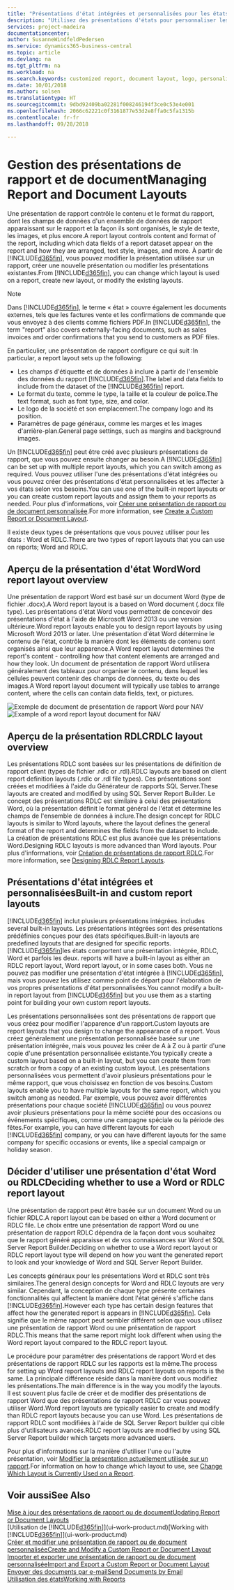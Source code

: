 ```yaml
---
title: "Présentations d'état intégrées et personnalisées pour les états et les documents | Microsoft Docs"
description: "Utilisez des présentations d'états pour personnaliser les documents, par exemple, pour personnaliser la police, le logo, ou la mise en page des fichiers PDF que vous envoyez aux clients."
services: project-madeira
documentationcenter: 
author: SusanneWindfeldPedersen
ms.service: dynamics365-business-central
ms.topic: article
ms.devlang: na
ms.tgt_pltfrm: na
ms.workload: na
ms.search.keywords: customized report, document layout, logo, personalize
ms.date: 10/01/2018
ms.author: solsen
ms.translationtype: HT
ms.sourcegitcommit: 9dbd92409ba02281f008246194f3ce0c53e4e001
ms.openlocfilehash: 2066c62221c0f3161877e53d2e8ffa0c5fa1315b
ms.contentlocale: fr-fr
ms.lasthandoff: 09/28/2018

---
```

# <a name="managing-report-and-document-layouts"></a><span data-ttu-id="39b64-103">Gestion des présentations de rapport et de document</span><span class="sxs-lookup"><span data-stu-id="39b64-103">Managing Report and Document Layouts</span></span>
<span data-ttu-id="39b64-104">Une présentation de rapport contrôle le contenu et le format du rapport, dont les champs de données d'un ensemble de données de rapport apparaissant sur le rapport et la façon ils sont organisés, le style de texte, les images, et plus encore.</span><span class="sxs-lookup"><span data-stu-id="39b64-104">A report layout controls content and format of the report, including which data fields of a report dataset appear on the report and how they are arranged, text style, images, and more.</span></span> <span data-ttu-id="39b64-105">À partir de [!INCLUDE[d365fin](includes/d365fin_md.md)], vous pouvez modifier la présentation utilisée sur un rapport, créer une nouvelle présentation ou modifier les présentations existantes.</span><span class="sxs-lookup"><span data-stu-id="39b64-105">From [!INCLUDE[d365fin](includes/d365fin_md.md)], you can change which layout is used on a report, create new layout, or modify the existing layouts.</span></span>

> [!NOTE]  
>   <span data-ttu-id="39b64-106">Dans [!INCLUDE[d365fin](includes/d365fin_md.md)], le terme « état » couvre également les documents externes, tels que les factures vente et les confirmations de commande que vous envoyez à des clients comme fichiers PDF.</span><span class="sxs-lookup"><span data-stu-id="39b64-106">In [!INCLUDE[d365fin](includes/d365fin_md.md)], the term "report" also covers externally-facing documents, such as sales invoices and order confirmations that you send to customers as PDF files.</span></span>

<span data-ttu-id="39b64-107">En particulier, une présentation de rapport configure ce qui suit :</span><span class="sxs-lookup"><span data-stu-id="39b64-107">In particular, a report layout sets up the following:</span></span>

* <span data-ttu-id="39b64-108">Les champs d'étiquette et de données à inclure à partir de l'ensemble des données du rapport [!INCLUDE[d365fin](includes/d365fin_md.md)].</span><span class="sxs-lookup"><span data-stu-id="39b64-108">The label and data fields to include from the dataset of the [!INCLUDE[d365fin](includes/d365fin_md.md)] report.</span></span>
* <span data-ttu-id="39b64-109">Le format du texte, comme le type, la taille et la couleur de police.</span><span class="sxs-lookup"><span data-stu-id="39b64-109">The text format, such as font type, size, and color.</span></span>
* <span data-ttu-id="39b64-110">Le logo de la société et son emplacement.</span><span class="sxs-lookup"><span data-stu-id="39b64-110">The company logo and its position.</span></span>
* <span data-ttu-id="39b64-111">Paramètres de page généraux, comme les marges et les images d'arrière-plan.</span><span class="sxs-lookup"><span data-stu-id="39b64-111">General page settings, such as margins and background images.</span></span>

<span data-ttu-id="39b64-112">Un [!INCLUDE[d365fin](includes/d365fin_md.md)] peut être créé avec plusieurs présentations de rapport, que vous pouvez ensuite changer au besoin.</span><span class="sxs-lookup"><span data-stu-id="39b64-112">A [!INCLUDE[d365fin](includes/d365fin_md.md)] can be set up with multiple report layouts, which you can switch among as required.</span></span> <span data-ttu-id="39b64-113">Vous pouvez utiliser l'une des présentations d'état intégrées ou vous pouvez créer des présentations d'état personnalisées et les affecter à vos états selon vos besoins.</span><span class="sxs-lookup"><span data-stu-id="39b64-113">You can use one of the built-in report layouts or you can create custom report layouts and assign them to your reports as needed.</span></span> <span data-ttu-id="39b64-114">Pour plus d'informations, voir [Créer une présentation de rapport ou de document personnalisée](ui-how-create-custom-report-layout.md).</span><span class="sxs-lookup"><span data-stu-id="39b64-114">For more information, see [Create a Custom Report or Document Layout](ui-how-create-custom-report-layout.md).</span></span>

<span data-ttu-id="39b64-115">Il existe deux types de présentations que vous pouvez utiliser pour les états : Word et RDLC.</span><span class="sxs-lookup"><span data-stu-id="39b64-115">There are two types of report layouts that you can use on reports; Word and RDLC.</span></span>

## <a name="word-report-layout-overview"></a><span data-ttu-id="39b64-116">Aperçu de la présentation d'état Word</span><span class="sxs-lookup"><span data-stu-id="39b64-116">Word report layout overview</span></span>
<span data-ttu-id="39b64-117">Une présentation de rapport Word est basé sur un document Word (type de fichier .docx).</span><span class="sxs-lookup"><span data-stu-id="39b64-117">A Word report layout is a based on Word document (.docx file type).</span></span> <span data-ttu-id="39b64-118">Les présentations d'état Word vous permettent de concevoir des présentations d'état à l'aide de Microsoft Word 2013 ou une version ultérieure.</span><span class="sxs-lookup"><span data-stu-id="39b64-118">Word report layouts enable you to design report layouts by using Microsoft Word 2013 or later.</span></span> <span data-ttu-id="39b64-119">Une présentation d'état Word détermine le contenu de l'état, contrôle la manière dont les éléments de contenu sont organisés ainsi que leur apparence.</span><span class="sxs-lookup"><span data-stu-id="39b64-119">A Word report layout determines the report's content - controlling how that content elements are arranged and how they look.</span></span> <span data-ttu-id="39b64-120">Un document de présentation de rapport Word utilisera généralement des tableaux pour organiser le contenu, dans lequel les cellules peuvent contenir des champs de données, du texte ou des images.</span><span class="sxs-lookup"><span data-stu-id="39b64-120">A Word report layout document will typically use tables to arrange content, where the cells can contain data fields, text, or pictures.</span></span>

 <span data-ttu-id="39b64-121">![Exemple de document de présentation de rapport Word pour NAV](media/nav_wordreportlayout_edit_in_word_example.png "NAV_WordReportLayout_Edit_In_Word_Example")</span><span class="sxs-lookup"><span data-stu-id="39b64-121">![Example of a word report layout document for NAV](media/nav_wordreportlayout_edit_in_word_example.png "NAV_WordReportLayout_Edit_In_Word_Example")</span></span>  

## <a name="rdlc-layout-overview"></a><span data-ttu-id="39b64-122">Aperçu de la présentation RDLC</span><span class="sxs-lookup"><span data-stu-id="39b64-122">RDLC layout overview</span></span>
<span data-ttu-id="39b64-123">Les présentations RDLC sont basées sur les présentations de définition de rapport client (types de fichier .rdlc or .rdl).</span><span class="sxs-lookup"><span data-stu-id="39b64-123">RDLC layouts are based on client report definition layouts (.rdlc or .rdl file types).</span></span> <span data-ttu-id="39b64-124">Ces présentations sont créées et modifiées à l'aide du Générateur de rapports SQL Server.</span><span class="sxs-lookup"><span data-stu-id="39b64-124">These layouts are created and modified by using SQL Server Report Builder.</span></span> <span data-ttu-id="39b64-125">Le concept des présentations RDLC est similaire à celui des présentations Word, où la présentation définit le format général de l'état et détermine les champs de l'ensemble de données à inclure.</span><span class="sxs-lookup"><span data-stu-id="39b64-125">The design concept for RDLC layouts is similar to Word layouts, where the layout defines the general format of the report and determines the fields from the dataset to include.</span></span> <span data-ttu-id="39b64-126">La création de présentations RDLC est plus avancée que les présentations Word.</span><span class="sxs-lookup"><span data-stu-id="39b64-126">Designing RDLC layouts is more advanced than Word layouts.</span></span> <span data-ttu-id="39b64-127">Pour plus d'informations, voir [Création de présentations de rapport RDLC](/dynamics-nav/Designing-RDLC-Report-Layouts).</span><span class="sxs-lookup"><span data-stu-id="39b64-127">For more information, see [Designing RDLC Report Layouts](/dynamics-nav/Designing-RDLC-Report-Layouts).</span></span>

## <a name="built-in-and-custom-report-layouts"></a><span data-ttu-id="39b64-128">Présentations d'état intégrées et personnalisées</span><span class="sxs-lookup"><span data-stu-id="39b64-128">Built-in and custom report layouts</span></span>
[!INCLUDE[d365fin](includes/d365fin_md.md)] <span data-ttu-id="39b64-129">inclut plusieurs présentations intégrées.</span><span class="sxs-lookup"><span data-stu-id="39b64-129"> includes several built-in layouts.</span></span> <span data-ttu-id="39b64-130">Les présentations intégrées sont des présentations prédéfinies conçues pour des états spécifiques.</span><span class="sxs-lookup"><span data-stu-id="39b64-130">Built-in layouts are predefined layouts that are designed for specific reports.</span></span> [!INCLUDE[d365fin](includes/d365fin_md.md)]<span data-ttu-id="39b64-131">les états comportent une présentation intégrée, RDLC, Word et parfois les deux.</span><span class="sxs-lookup"><span data-stu-id="39b64-131"> reports will have a built-in layout as either an RDLC report layout, Word report layout, or in some cases both.</span></span> <span data-ttu-id="39b64-132">Vous ne pouvez pas modifier une présentation d'état intégrée à [!INCLUDE[d365fin](includes/d365fin_md.md)], mais vous pouvez les utilisez comme point de départ pour l'élaboration de vos propres présentations d'état personnalisées.</span><span class="sxs-lookup"><span data-stu-id="39b64-132">You cannot modify a built-in report layout from [!INCLUDE[d365fin](includes/d365fin_md.md)] but you use them as a starting point for building your own custom report layouts.</span></span>

<span data-ttu-id="39b64-133">Les présentations personnalisées sont des présentations de rapport que vous créez pour modifier l'apparence d'un rapport.</span><span class="sxs-lookup"><span data-stu-id="39b64-133">Custom layouts are report layouts that you design to change the appearance of a report.</span></span> <span data-ttu-id="39b64-134">Vous créez généralement une présentation personnalisée basée sur une présentation intégrée, mais vous pouvez les créer de A à Z ou à partir d'une copie d'une présentation personnalisée existante.</span><span class="sxs-lookup"><span data-stu-id="39b64-134">You typically create a custom layout based on a built-in layout, but you can create them from scratch or from a copy of an existing custom layout.</span></span> <span data-ttu-id="39b64-135">Les présentations personnalisées vous permettent d'avoir plusieurs présentations pour le même rapport, que vous choisissez en fonction de vos besoins.</span><span class="sxs-lookup"><span data-stu-id="39b64-135">Custom layouts enable you to have multiple layouts for the same report, which you switch among as needed.</span></span> <span data-ttu-id="39b64-136">Par exemple, vous pouvez avoir différentes présentations pour chaque société [!INCLUDE[d365fin](includes/d365fin_md.md)] ou vous pouvez avoir plusieurs présentations pour la même société pour des occasions ou événements spécifiques, comme une campagne spéciale ou la période des fêtes.</span><span class="sxs-lookup"><span data-stu-id="39b64-136">For example, you can have different layouts for each [!INCLUDE[d365fin](includes/d365fin_md.md)] company, or you can have different layouts for the same company for specific occasions or events, like a special campaign or holiday season.</span></span>

## <a name="deciding-whether-to-use-a-word-or-rdlc-report-layout"></a><span data-ttu-id="39b64-137">Décider d'utiliser une présentation d'état Word ou RDLC</span><span class="sxs-lookup"><span data-stu-id="39b64-137">Deciding whether to use a Word or RDLC report layout</span></span>
<span data-ttu-id="39b64-138">Une présentation de rapport peut être basée sur un document Word ou un fichier RDLC.</span><span class="sxs-lookup"><span data-stu-id="39b64-138">A report layout can be based on either a Word document or RDLC file.</span></span> <span data-ttu-id="39b64-139">Le choix entre une présentation de rapport Word ou une présentation de rapport RDLC dépendra de la façon dont vous souhaitez que le rapport généré apparaisse et de vos connaissances sur Word et SQL Server Report Builder.</span><span class="sxs-lookup"><span data-stu-id="39b64-139">Deciding on whether to use a Word report layout or RDLC report layout type will depend on how you want the generated report to look and your knowledge of Word and SQL Server Report Builder.</span></span>

<span data-ttu-id="39b64-140">Les concepts généraux pour les présentations Word et RDLC sont très similaires.</span><span class="sxs-lookup"><span data-stu-id="39b64-140">The general design concepts for Word and RDLC layouts are very similar.</span></span> <span data-ttu-id="39b64-141">Cependant, la conception de chaque type présente certaines fonctionnalités qui affectent la manière dont l'état généré s'affiche dans [!INCLUDE[d365fin](includes/d365fin_md.md)].</span><span class="sxs-lookup"><span data-stu-id="39b64-141">However each type has certain design features that affect how the generated report is appears in [!INCLUDE[d365fin](includes/d365fin_md.md)].</span></span> <span data-ttu-id="39b64-142">Cela signifie que le même rapport peut sembler différent selon que vous utilisez une présentation de rapport Word ou une présentation de rapport RDLC.</span><span class="sxs-lookup"><span data-stu-id="39b64-142">This means that the same report might look different when using the Word report layout compared to the RDLC report layout.</span></span>

<span data-ttu-id="39b64-143">Le procédure pour paramétrer des présentations de rapport Word et des présentations de rapport RDLC sur les rapports est la même.</span><span class="sxs-lookup"><span data-stu-id="39b64-143">The process for setting up Word report layouts and RDLC report layouts on reports is the same.</span></span> <span data-ttu-id="39b64-144">La principale différence réside dans la manière dont vous modifiez les présentations.</span><span class="sxs-lookup"><span data-stu-id="39b64-144">The main difference is in the way you modify the layouts.</span></span> <span data-ttu-id="39b64-145">Il est souvent plus facile de créer et de modifier des présentations de rapport Word que des présentations de rapport RDLC car vous pouvez utiliser Word.</span><span class="sxs-lookup"><span data-stu-id="39b64-145">Word report layouts are typically easier to create and modify than RDLC report layouts because you can use Word.</span></span> <span data-ttu-id="39b64-146">Les présentations de rapport RDLC sont modifiées à l'aide de SQL Server Report builder qui cible plus d'utilisateurs avancés.</span><span class="sxs-lookup"><span data-stu-id="39b64-146">RDLC report layouts are modified by using SQL Server Report builder which targets more advanced users.</span></span>

<span data-ttu-id="39b64-147">Pour plus d'informations sur la manière d'utiliser l'une ou l'autre présentation, voir [Modifier la présentation actuellement utilisée sur un rapport](ui-how-change-layout-currently-used-report.md).</span><span class="sxs-lookup"><span data-stu-id="39b64-147">For information on how to change which layout to use, see [Change Which Layout is Currently Used on a Report](ui-how-change-layout-currently-used-report.md).</span></span>

## <a name="see-also"></a><span data-ttu-id="39b64-148">Voir aussi</span><span class="sxs-lookup"><span data-stu-id="39b64-148">See Also</span></span>
[<span data-ttu-id="39b64-149">Mise à jour des présentations de rapport ou de document</span><span class="sxs-lookup"><span data-stu-id="39b64-149">Updating Report or Document Layouts</span></span>](ui-update-report-layouts.md)  
<span data-ttu-id="39b64-150">[Utilisation de [!INCLUDE[d365fin](includes/d365fin_md.md)]](ui-work-product.md)</span><span class="sxs-lookup"><span data-stu-id="39b64-150">[Working with [!INCLUDE[d365fin](includes/d365fin_md.md)]](ui-work-product.md)</span></span>  
[<span data-ttu-id="39b64-151">Créer et modifier une présentation de rapport ou de document personnalisée</span><span class="sxs-lookup"><span data-stu-id="39b64-151">Create and Modify a Custom Report or Document Layout</span></span>](ui-how-create-custom-report-layout.md)  
[<span data-ttu-id="39b64-152">Importer et exporter une présentation de rapport ou de document personnalisée</span><span class="sxs-lookup"><span data-stu-id="39b64-152">Import and Export a Custom Report or Document Layout</span></span>](ui-how-import-and-export-report-layout.md)  
[<span data-ttu-id="39b64-153">Envoyer des documents par e-mail</span><span class="sxs-lookup"><span data-stu-id="39b64-153">Send Documents by Email</span></span>](ui-how-send-documents-email.md)  
[<span data-ttu-id="39b64-154">Utilisation des états</span><span class="sxs-lookup"><span data-stu-id="39b64-154">Working with Reports</span></span>](ui-work-report.md)  

